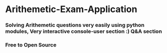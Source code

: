 # Arithemetic-Exam-Application
### Solving Arithemetic questions very easily using python modules, Very interactive console-user section :) Q&A section
### Free to Open Source
